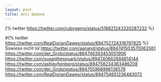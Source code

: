 ```yaml
---
layout: post
title: Anti Damone
---
```


{% twitter https://twitter.com/rubygems/status/518821243320287232 %}


#{% twitter https://twitter.com/RealDorianDawes/status/894752724318797825 %}	
Sowieso nicht lol
https://twitter.com/aanand/status/894741503570063361
https://twitter.com/der_Grobi/status/894746393453051906
https://twitter.com/susanthesquark/status/894740662884614144
https://twitter.com/ashleyfeinberg/status/894758234363486208
https://twitter.com/der_Grobi/status/894755968986136576
https://twitter.com/RealDorianDawes/status/894754651236483072
